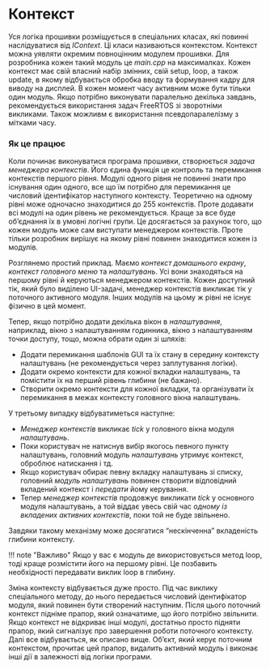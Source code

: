 # Контекст
Уся логіка прошивки розміщується в спеціальних класах, які повинні наслідуватися від _IContext_. Ці класи називаються контекстом. Контекст можна уявляти окремим повноцінним модулем прошивки. Для розробника кожен такий модуль це _main.cpp_ на максималках. Кожен контекст має свій власний набір змінних, свій setup, loop, а також update, в якому відбувається обробка вводу та формування кадру для виводу на дисплей. В кожен момент часу активним може бути тільки один модуль. Якщо потрібно виконувати паралельно декілька завдань, рекомендується використання задач FreeRTOS зі зворотніми викликами. Також можливм є використання псевдопаралелізму з мітками часу.

###  Як це працює
Коли починає виконуватися програма прошивки, створюється _задача менеджера контекстів_. Його єдина функція це контроль та перемикання контекстів першого рівня. Модулі одного рівня не повинні знати про існування один одного, все що їм потрібно для перемикання це числовий ідентифікатор наступного контексту. Теоретично на одному рівні може одночасно знаходитися до 255 контекстів. Проте додавати всі модулі на один рівень не рекомендується. Краще за все буде об’єднання їх в умовні логічні групи. Це досягається за рахунок того, що кожен модуль може сам виступати менеджером контекстів. Проте тільки розробник вирішує на якому рівні повинен знаходитися кожен із модулів.  

Розглянемо простий приклад. Маємо _контекст домашнього екрану_, _контекст головного меню_ та _налаштувань_. Усі вони знаходяться на першому рівні й керуються менеджером контекстів. Кожен доступний тік, який було виділено UI-задачі, менеджер контекстів викликає тік у поточного активного модуля. Інших модулів на цьому ж рівні не існує фізично в цей момент.  

Тепер, якщо потрібно додати декілька вікон в _налаштування_, наприклад, вікно з налаштуванням годинника, вікно з налаштуванням точки доступу, тощо, можна обрати один зі шляхів:  

* Додати перемикання шаблонів GUI та їх стану в середину контексту налаштувань (не рекомендується через заплутування логіки).
* Додати окремо контексти для кожної вкладки налаштувань, та помістити їх на перший рівень глибини (не бажано).
* Створити окремо контексти для кожної вкладки, та організувати їх перемикання в межах контексту головного вікна налаштувань.

У третьому випадку відбуватиметься наступне:   

* _Менеджер контекстів_ викликає _tick_ у головного вікна модуля _налаштувань_.  
* Поки користувач не натиснув вибір якогось певного пункту налаштувань, головний модуль _налаштувань_ утримує контекст, оброблює натискання і тд.  
* Якщо користувач обирає певну вкладку налаштувань зі списку, головний _модуль налаштувань_ повинен створити відповідний вкладений контекст і _передати_ йому керування.  
* Тепер _менеджер контекстів_ продовжує викликати _tick_ у основного модуля налаштувань, а той віддає увесь свій час _одному із вкладених активних контекстів_, поки той не буде звільнено. 

Завдяки такому механізму може досягатися “нескінченна” вкладеність глибини контексту. 

!!! note "Важливо" 
    Якщо у вас є модуль де використовується метод loop, тоді краще розмістити його на першому рівні. Це позбавить необхідності передавати виклик loop в глибину. 


Зміна контексту відбувається дуже просто. Під час виклику спеціального методу, до нього передається числовий ідентифікатор модуля, який повинен бути створений наступним. Після цього поточний контекст підніме прапор, який означатиме, що його потрібно звільнити. Якщо контекст не відкриває інші модулі, достатньо просто підняти прапор, який сигналізує про завершення роботи поточного контексту. Далі все відбувається, як описано вище. Об’єкт, який керує поточним контекстом, прочитає цей прапор, видалить активний модуль і виконає інші дії в залежності від логіки програми.
